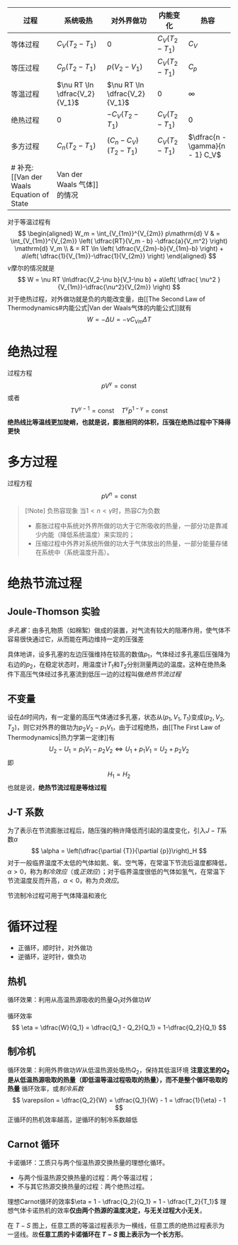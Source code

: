 
| 过程   | 系统吸热                          | 对外界做功                         | 内能变化             | 热容                              |
| ---- | ----------------------------- | ----------------------------- | ---------------- | ------------------------------- |
| 等体过程 | $C_V(T_2 - T_1)$              | $0$                           | $C_V(T_2 - T_1)$ | $C_V$                           |
| 等压过程 | $C_p(T_2 - T_1)$              | $p(V_2 - V_1)$                | $C_V(T_2 - T_1)$ | $C_p$                           |
| 等温过程 | $\nu RT \ln \dfrac{V_2}{V_1}$ | $\nu RT \ln \dfrac{V_2}{V_1}$ | $0$              | $\infty$                        |
| 绝热过程 | $0$                           | $-C_V(T_2 - T_1)$             | $C_V(T_2 - T_1)$ | $0$                             |
| 多方过程 | $C_n(T_2 - T_1)$              | $(C_n - C_V)(T_2 - T_1)$      | $C_V(T_2 - T_1)$ | $\dfrac{n - \gamma}{n - 1} C_V$ |
# 补充: [[Van der Waals Equation of State|Van der Waals 气体]]的情况
对于等温过程有
$$
\begin{aligned}
W_m = \int_{V_{1m}}^{V_{2m}} p\mathrm{d} V   & = \int_{V_{1m}}^{V_{2m}} \left( \dfrac{RT}{V_m - b} -\dfrac{a}{V_m^2} \right) \mathrm{d} V_m  \\
 & = RT \ln \left( \dfrac{V_{2m}-b}{V_{1m}-b} \right)  + a\left( \dfrac{1}{V_{1m}}-\dfrac{1}{V_{2m}} \right) 
\end{aligned}
$$
$\nu$摩尔的情况就是
$$
W = \nu RT \ln\dfrac{V_2-\nu b}{V_1-\nu b} + a\left( \dfrac{
\nu^2
}{V_{1m}}-\dfrac{\nu^2}{V_{2m}} \right)
$$
对于绝热过程，对外做功就是负的内能改变量，由[[The Second Law of Thermodynamics#内能公式|Van der Waals气体的内能公式]]就有
$$
W = -\Delta U = -\nu C_{Vm} \Delta T
$$
# 绝热过程
过程方程
$$
pV^\gamma = \text{const}
$$
或者
$$
TV^{\gamma - 1} =\text{const} \quad T^{\gamma}p^{1 - \gamma} = \text{const}
$$
**绝热线比等温线更加陡峭，也就是说，膨胀相同的体积，压强在绝热过程中下降得更快**

# 多方过程
过程方程
$$
pV^n = \text{const}
$$
>[!Note] 负热容现象
> 当$1 < n < \gamma$时，热容$C$为负数
> - 膨胀过程中系统对外界所做的功大于它所吸收的热量，一部分功是靠减少内能（降低系统温度）来实现的；
> - 压缩过程中外界对系统所做的功大于气体放出的热量，一部分能量存储在系统中（系统温度升高）。

# 绝热节流过程
## Joule-Thomson 实验
*多孔塞*：由多孔物质（如棉絮）做成的装置，对气流有较大的阻滞作用，使气体不容易很快通过它，从而能在两边维持一定的压强差

具体地讲，设多孔塞的左边压强维持在较高的数值$p_1$，气体经过多孔塞后压强降为右边的$p_2$，在稳定状态时，用温度计$T_1$和$T_2$分别测量两边的温度。这种在绝热条件下高压气体经过多孔塞流到低压一边的过程叫做*绝热节流过程*

## 不变量
设在$\Delta t$时间内，有一定量的高压气体通过多孔塞，状态从$(p_1, V_1, T_1)$变成$(p_2, V_2, T_2)$，则它对外界的做功为$p_2V_2 - p_1V_1$，由于过程绝热，由[[The First Law of Thermodynamics|热力学第一定律]]有
$$
U_2 - U_1 = p_1V_1 - p_2V_2 \iff U_1 + p_1V_1 = U_2 + p_2V_2
$$
即
$$
H_1 = H_2
$$
也就是说，**绝热节流过程是等焓过程**

## J-T 系数
为了表示在节流膨胀过程后，随压强的稍许降低而引起的温度变化，引入$J-T$系数$\alpha$
$$
\alpha = \left(\dfrac{\partial {T}}{\partial {p}}\right)_H
$$
对于一般临界温度不太低的气体如氮、氧、空气等，在常温下节流后温度都降低，$\alpha > 0$，称为*制冷效应*（或*正效应*）；对于临界温度很低的气体如氢气，在常温下节流温度反而升高，$\alpha < 0$，称为*负效应*。

节流制冷过程可用于气体降温和液化

# 循环过程
- 正循环，顺时针，对外做功
- 逆循环，逆时针，做负功
## 热机
循环效果：利用从高温热源吸收的热量$Q_1$对外做功$W$

循环效率
$$
\eta = \dfrac{W}{Q_1} = \dfrac{Q_1 - Q_2}{Q_1} = 1-\dfrac{Q_2}{Q_1}
$$
## 制冷机
循环效果：利用外界做功$W$从低温热源处吸热$Q_2$，保持其低温环境
**注意这里的$Q_2$是从低温热源吸取的热量（即低温等温过程吸取的热量），而不是整个循环吸取的热量**
循环效率，或*制冷系数*
$$
\varepsilon = \dfrac{Q_2}{W} = \dfrac{Q_1}{W} - 1 = \dfrac{1}{\eta} - 1
$$
正循环的热机效率越高，逆循环的制冷系数越低
## Carnot 循环
卡诺循环：工质只与两个恒温热源交换热量的理想化循环。 
- 与两个恒温热源交换热量的过程：两个等温过程；
- 不与其它热源交换热量的过程：两个绝热过程。

理想Carnot循环的效率$\eta = 1 - \dfrac{Q_2}{Q_1} = 1 - \dfrac{T_2}{T_1}$
理想气体卡诺热机的效率**仅由两个热源的温度决定，与无关过程大小无关**。

在 $T-S$ 图上，任意工质的等温过程表示为一横线，任意工质的绝热过程表示为一竖线。故**任意工质的卡诺循环在 $T-S$ 图上表示为一个长方形**。

